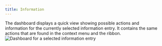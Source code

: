 ```yaml
---
title: Information
---
```

The dashboard displays a quick view showing possible actions and information for the currently selected information entry. It contains the same actions that are found in the context menu and the ribbon.  
![Dashboard for a selected information entry](/img/en/rdm/mac/clip6012.png) 
